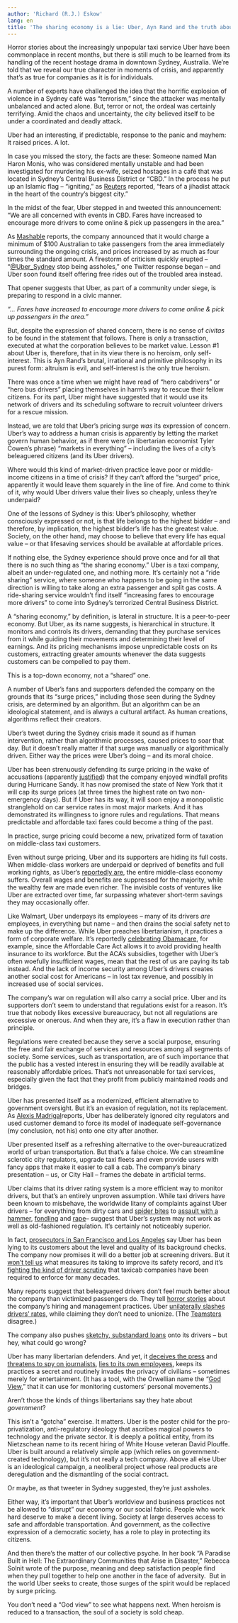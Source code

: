```yaml
---
author: 'Richard (R.J.) Eskow'
lang: en
title: 'The sharing economy is a lie: Uber, Ayn Rand and the truth about tech and libertarians'
---
```


Horror stories about the increasingly unpopular taxi service Uber have been commonplace in recent months, but there is still much to be learned from its handling of the recent hostage drama in downtown Sydney, Australia. We’re told that we reveal our true character in moments of crisis, and apparently that’s as true for companies as it is for individuals.

A number of experts have challenged the idea that the horrific explosion of violence in a Sydney café was “terrorism,” since the attacker was mentally unbalanced and acted alone. But, terror or not, the ordeal was certainly terrifying. Amid the chaos and uncertainty, the city believed itself to be under a coordinated and deadly attack.

Uber had an interesting, if predictable, response to the panic and mayhem: It raised prices. A lot.

In case you missed the story, the facts are these: Someone named Man Haron Monis, who was considered mentally unstable and had been investigated for murdering his ex-wife, seized hostages in a café that was located in Sydney’s Central Business District or “CBD.” In the process he put up an Islamic flag – “igniting,” as [Reuters] reported, “fears of a jihadist attack in the heart of the country’s biggest city.”

In the midst of the fear, Uber stepped in and tweeted this announcement:  “We are all concerned with events in CBD. Fares have increased to encourage more drivers to come online & pick up passengers in the area.”

As [Mashable] reports, the company announced that it would charge a minimum of \$100 Australian to take passengers from the area immediately surrounding the ongoing crisis, and prices increased by as much as four times the standard amount. A firestorm of criticism quickly erupted – “[@Uber\_Sydney] stop being assholes,” one Twitter response began – and Uber soon found itself offering free rides out of the troubled area instead.

That opener suggests that Uber, as part of a community under siege, is preparing to respond in a civic manner.

*“… Fares have increased to encourage more drivers to come online & pick up passengers in the area.”*

But, despite the expression of shared concern, there is no sense of *civitas* to be found in the statement that follows. There is only a transaction, executed at what the corporation believes to be market value. Lesson \#1 about Uber is, therefore, that in its view there is no heroism, only self-interest. This is Ayn Rand’s brutal, irrational and primitive philosophy in its purest form: altruism is evil, and self-interest is the only true heroism.

There was once a time when we might have read of “hero cabdrivers” or “hero bus drivers” placing themselves in harm’s way to rescue their fellow citizens. For its part, Uber might have suggested that it would use its network of drivers and its scheduling software to recruit volunteer drivers for a rescue mission.

Instead, we are told that Uber’s pricing surge *was* its expression of concern. Uber’s way to address a human crisis is apparently by letting the market govern human behavior, as if there were (in libertarian economist Tyler Cowen’s phrase) “markets in everything” – including the lives of a city’s beleaguered citizens (and its Uber drivers).

Where would this kind of market-driven practice leave poor or middle-income citizens in a time of crisis? If they can’t afford the “surged” price, apparently it would leave them squarely in the line of fire. And come to think of it, why would Uber drivers value their lives so cheaply, unless they’re underpaid?

One of the lessons of Sydney is this: Uber’s philosophy, whether consciously expressed or not, is that life belongs to the highest bidder – and therefore, by implication, the highest bidder’s life has the greatest value. Society, on the other hand, may choose to believe that every life has equal value – or that lifesaving services should be available at affordable prices.

If nothing else, the Sydney experience should prove once and for all that there is no such thing as “the sharing economy.” Uber is a taxi company, albeit an under-regulated one, and nothing more. It’s certainly not a “ride sharing” service, where someone who happens to be going in the same direction is willing to take along an extra passenger and split gas costs. A ride-sharing service wouldn’t find itself “increasing fares to encourage more drivers” to come into Sydney’s terrorized Central Business District.

A “sharing economy,” by definition, is lateral in structure. It is a peer-to-peer economy. But Uber, as its name suggests, is hierarchical in structure. It monitors and controls its drivers, demanding that they purchase services from it while guiding their movements and determining their level of earnings. And its pricing mechanisms impose unpredictable costs on its customers, extracting greater amounts whenever the data suggests customers can be compelled to pay them.

This is a top-down economy, not a “shared” one.

A number of Uber’s fans and supporters defended the company on the grounds that its “surge prices,” including those seen during the Sydney crisis, are determined by an algorithm. But an algorithm can be an ideological statement, and is always a cultural artifact. As human creations, algorithms reflect their creators.

Uber’s tweet during the Sydney crisis made it sound as if human intervention, rather than algorithmic processes, caused prices to soar that day. But it doesn’t really matter if that surge was manually or algorithmically driven. Either way the prices were Uber’s doing – and its moral choice.

Uber has been strenuously defending its surge pricing in the wake of accusations (apparently [justified]) that the company enjoyed windfall profits during Hurricane Sandy. It has now promised the state of New York that it will cap its surge prices (at three times the highest rate on two non-emergency days). But if Uber has its way, it will soon enjoy a monopolistic stranglehold on car service rates in most major markets. And it has demonstrated its willingness to ignore rules and regulations. That means predictable and affordable taxi fares could become a thing of the past.

In practice, surge pricing could become a new, privatized form of taxation on middle-class taxi customers.

Even without surge pricing, Uber and its supporters are hiding its full costs. When middle-class workers are underpaid or deprived of benefits and full working rights, as Uber’s [reportedly are], the entire middle-class economy suffers. Overall wages and benefits are suppressed for the majority, while the wealthy few are made even richer. The invisible costs of ventures like Uber are extracted over time, far surpassing whatever short-term savings they may occasionally offer.

Like Walmart, Uber underpays its employees – many of its drivers *are* employees, in everything but name – and then drains the social safety net to make up the difference. While Uber preaches libertarianism, it practices a form of corporate welfare. It’s reportedly [celebrating Obamacare], for example, since the Affordable Care Act allows it to avoid providing health insurance to its workforce. But the ACA’s subsidies, together with Uber’s often woefully insufficient wages, mean that the rest of us are paying its tab instead. And the lack of income security among Uber’s drivers creates another social cost for Americans – in lost tax revenue, and possibly in increased use of social services.

The company’s war on regulation will also carry a social price. Uber and its supporters don’t seem to understand that regulations exist for a reason. It’s true that nobody likes excessive bureaucracy, but not all regulations are excessive or onerous. And when they are, it’s a flaw in execution rather than principle.

Regulations were created because they serve a social purpose, ensuring the free and fair exchange of services and resources among all segments of society. Some services, such as transportation, are of such importance that the public has a vested interest in ensuring they will be readily available at reasonably affordable prices. That’s not unreasonable for taxi services, especially given the fact that they profit from publicly maintained roads and bridges.

Uber has presented itself as a modernized, efficient alternative to government oversight. But it’s an evasion of regulation, not its replacement. As [Alexis Madrigal]reports, Uber has deliberately ignored city regulators and used customer demand to force its model of inadequate self-governance (my conclusion, not his) onto one city after another.

Uber presented itself as a refreshing alternative to the over-bureaucratized world of urban transportation. But that’s a false choice. We can streamline sclerotic city regulators, upgrade taxi fleets and even provide users with fancy apps that make it easier to call a cab. The company’s binary presentation – us, or City Hall – frames the debate in artificial terms.

Uber claims that its driver rating system is a more efficient way to monitor drivers, but that’s an entirely unproven assumption. While taxi drivers have been known to misbehave, the worldwide litany of complaints against Uber drivers – for everything from dirty cars and [spider bites] to [assault with a hammer], [fondling] and [rape]– suggest that Uber’s system may not work as well as old-fashioned regulation. It’s certainly not noticeably superior.

In fact, [prosecutors in San Francisco and Los Angeles] say Uber has been lying to its customers about the level and quality of its background checks. The company now promises it will do a better job at screening drivers. But it [won’t tell us] what measures its taking to improve its safety record, and it’s [fighting the kind of driver scrutiny][won’t tell us] that taxicab companies have been required to enforce for many decades.

Many reports suggest that beleaguered drivers don’t feel much better about the company than victimized passengers do. They tell [horror stories] about the company’s hiring and management practices. Uber [unilaterally slashes drivers’ rates], while claiming they don’t need to unionize. (The [Teamsters] disagree.)

The company also pushes [sketchy, substandard loans] onto its drivers – but hey, what could go wrong?

Uber has many libertarian defenders. And yet, it [deceives the press] and [threatens to spy on journalists], [lies to its own employees], keeps its practices a secret and routinely invades the privacy of civilians – sometimes merely for entertainment. (It has a tool, with the Orwellian name the “[God View],” that it can use for monitoring customers’ personal movements.)

Aren’t those the kinds of things libertarians say they hate about *government*?

This isn’t a “gotcha” exercise. It matters. Uber is the poster child for the pro-privatization, anti-regulatory ideology that ascribes magical powers to technology and the private sector. It is deeply a political entity, from its Nietzschean name to its recent hiring of White House veteran David Plouffe. Uber is built around a relatively simple app (which relies on government-created technology), but it’s not really a tech company. Above all else Uber is an ideological campaign, a neoliberal project whose real products are deregulation and the dismantling of the social contract.

Or maybe, as that tweeter in Sydney suggested, they’re just assholes.

Either way, it’s important that Uber’s worldview and business practices not be allowed to “disrupt” our economy or our social fabric. People who work hard deserve to make a decent living. Society at large deserves access to safe and affordable transportation. And government, as the collective expression of a democratic society, has a role to play in protecting its citizens.

And then there’s the matter of our collective psyche. In her book “A Paradise Built in Hell: The Extraordinary Communities that Arise in Disaster,” Rebecca Solnit wrote of the purpose, meaning and deep satisfaction people find when they pull together to help one another in the face of adversity.  But in the world Uber seeks to create, those surges of the spirit would be replaced by surge pricing.

You don’t need a “God view” to see what happens next. When heroism is reduced to a transaction, the soul of a society is sold cheap.

  [Reuters]: http://www.reuters.com/article/2014/12/15/us-australia-security-idUSKBN0JS0WX20141215
  [Mashable]: http://mashable.com/2014/12/14/uber-sydney-surge-pricing/
  [@Uber\_Sydney]: https://twitter.com/Uber_Sydney
  [justified]: http://gothamist.com/2012/11/04/uber.php
  [reportedly are]: http://www.businessinsider.com/uber-drivers-say-theyre-making-less-than-minimum-wage-2014-10
  [celebrating Obamacare]: http://www.washingtonpost.com/blogs/wonkblog/wp/2014/11/17/why-uber-loves-obamacare/
  [Alexis Madrigal]: http://fusion.net/story/33680/the-inside-story-of-how-the-uber-portland-negotiations-broke-down/
  [spider bites]: http://consumerist.com/2014/07/30/uber-passenger-complains-of-spider-bite-in-filthy-car/
  [assault with a hammer]: http://www.forbes.com/sites/ellenhuet/2014/09/30/uber-driver-hammer-attack-liability/
  [fondling]: http://www.businessinsider.com/uber-nikki-williams-2014-12
  [rape]: http://www.businessinsider.com/an-uber-driver-allegedly-raped-a-female-passenger-in-boston-2014-12
  [prosecutors in San Francisco and Los Angeles]: http://www.huffingtonpost.com/2014/12/09/uber-california-lawsuit_n_6298206.html
  [won’t tell us]: http://consumerist.com/2014/12/18/uber-reportedly-revamping-security-wont-say-exactly-what-its-doing/
  [horror stories]: http://qz.com/299655/why-your-uber-driver-hates-uber/
  [unilaterally slashes drivers’ rates]: http://www.salon.com/2014/09/03/uber_unrest_drivers_in_los_angeles_protest_the_slashing_of_rates/
  [Teamsters]: http://www.fastcompany.com/3037371/the-teamsters-of-the-21st-century-how-uber-lyft-and-facebook-drivers-are-organizing
  [sketchy, substandard loans]: http://thinkprogress.org/economy/2014/11/06/3589715/uber-lending-investigation/
  [deceives the press]: http://pando.com/2014/10/29/uber-prs-latest-trick-impersonating-its-drivers-and-trying-to-scam-journalists/
  [threatens to spy on journalists]: http://www.slate.com/blogs/the_slatest/2014/11/17/uber_exec_suggests_using_personal_info_against_journalists.html
  [lies to its own employees]: http://money.cnn.com/2014/08/04/technology/uber-lyft/
  [God View]: http://www.forbes.com/sites/kashmirhill/2014/10/03/god-view-uber-allegedly-stalked-users-for-party-goers-viewing-pleasure/
